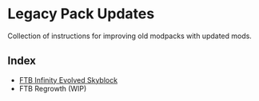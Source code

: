 # Legacy Pack Updates

Collection of instructions for improving old modpacks with updated mods.

## Index

- [FTB Infinity Evolved Skyblock](/FTB/Infinity_Evolved_Skyblock)
- FTB Regrowth (WIP)
